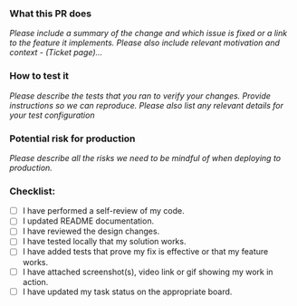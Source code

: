 ### What this PR does

_Please include a summary of the change and which issue is fixed or a link to the feature it implements. Please also include relevant motivation and context - (Ticket page)..._

### How to test it

_Please describe the tests that you ran to verify your changes. Provide instructions so we can reproduce. Please also list any relevant details for your test configuration_

### Potential risk for production

_Please describe all the risks we need to be mindful of when deploying to production._

### Checklist:

- [ ] I have performed a self-review of my code.
- [ ] I updated README documentation.
- [ ] I have reviewed the design changes.
- [ ] I have tested locally that my solution works.
- [ ] I have added tests that prove my fix is effective or that my feature works.
- [ ] I have attached screenshot(s), video link or gif showing my work in action.
- [ ] I have updated my task status on the appropriate board.
